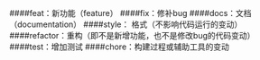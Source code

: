 ####feat：新功能（feature）
####fix：修补bug
####docs：文档（documentation）
####style： 格式（不影响代码运行的变动）
####refactor：重构（即不是新增功能，也不是修改bug的代码变动）
####test：增加测试
####chore：构建过程或辅助工具的变动
